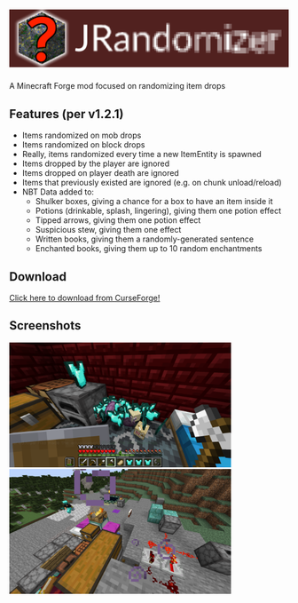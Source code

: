 # ![JRandomizer](logo.png)
A Minecraft Forge mod focused on randomizing item drops

## Features (per v1.2.1)
* Items randomized on mob drops
* Items randomized on block drops
* Really, items randomized every time a new ItemEntity is spawned
* Items dropped by the player are ignored
* Items dropped on player death are ignored
* Items that previously existed are ignored (e.g. on chunk unload/reload)
* NBT Data added to:
  * Shulker boxes, giving a chance for a box to have an item inside it
  * Potions (drinkable, splash, lingering), giving them one potion effect
  * Tipped arrows, giving them one potion effect
  * Suspicious stew, giving them one effect
  * Written books, giving them a randomly-generated sentence
  * Enchanted books, giving them up to 10 random enchantments

## Download
[Click here to download from CurseForge!](https://www.curseforge.com/minecraft/mc-mods/jrandomizer)

## Screenshots
<img src="screenshots/javaw_Xr26fDjEYZ.png" alt="What a mess!" width="400"/> <img src="screenshots/javaw_7wwHL0xLVJ.png" alt="A true survival challenge" width="400"/>
